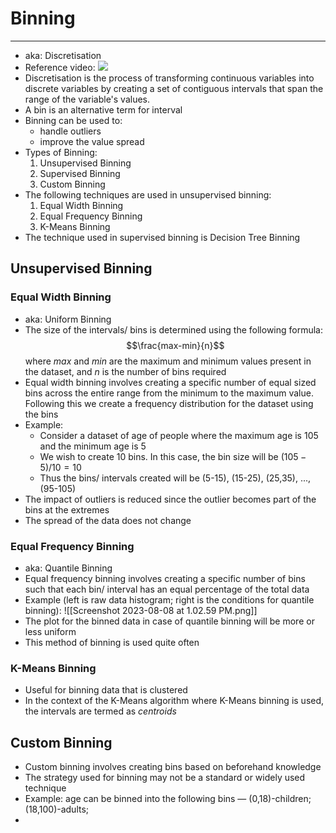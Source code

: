 # Binning
---
- aka: Discretisation
- Reference video: ![](https://www.youtube.com/watch?v=kKWsJGKcMvo&list=PLKnIA16_Rmvbr7zKYQuBfsVkjoLcJgxHH&index=32)
- Discretisation is the process of transforming continuous variables into discrete variables by creating a set of contiguous intervals that span the range of the variable's values.
- A bin is an alternative term for interval
- Binning can be used to:
	- handle outliers
	- improve the value spread
- Types of Binning:
	1. Unsupervised Binning
	2. Supervised Binning
	3. Custom Binning
- The following techniques are used in unsupervised binning:
	1. Equal Width Binning
	2. Equal Frequency Binning
	3. K-Means Binning
- The technique used in supervised binning is Decision Tree Binning
## Unsupervised Binning
### Equal Width Binning
- aka: Uniform Binning
- The size of the intervals/ bins is determined using the following formula: $$\frac{max-min}{n}$$ where $max$ and $min$ are the maximum and minimum values present in the dataset, and $n$ is the number of bins required
- Equal width binning involves creating a specific number of equal sized bins across the entire range from the minimum to the maximum value. Following this we create a frequency distribution for the dataset using the bins
- Example:
	- Consider a dataset of age of people where the maximum age is 105 and the minimum age is 5
	- We wish to create 10 bins. In this case, the bin size will be $(105-5)/10= 10$ 
	- Thus the bins/ intervals created will be (5-15), (15-25), (25,35), ..., (95-105)
- The impact of outliers is reduced since the outlier becomes part of the bins at the extremes
- The spread of the data does not change
### Equal Frequency Binning
- aka: Quantile Binning
- Equal frequency binning involves creating a specific number of bins such that each bin/ interval has an equal percentage of the total data 
- Example (left is raw data histogram; right is the conditions for quantile binning): ![[Screenshot 2023-08-08 at 1.02.59 PM.png]]
- The plot for the binned data in case of quantile binning will be more or less uniform
- This method of binning is used quite often

### K-Means Binning
- Useful for binning data that is clustered
- In the context of the K-Means algorithm where K-Means binning is used, the intervals are termed as *centroids*

## Custom Binning
- Custom binning involves creating bins based on beforehand knowledge
- The strategy used for binning may not be a standard or widely used technique
- Example: age can be binned into the following bins — (0,18)-children; (18,100)-adults;
- 